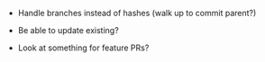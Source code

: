 ﻿- Handle branches instead of hashes (walk up to commit parent?)

- Be able to update existing?

- Look at something for feature PRs?